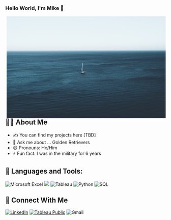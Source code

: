 ### Hello World, I'm Mike  👋

 <img align="right" alt="JPG" src="https://github.com/mikecurran09/mikecurran09/blob/main/code_short.jpg?raw=true" width="500" height="320" />

## 🙋‍♂️ About Me
- ✍ You can find my projects here [TBD]
- 💬 Ask me about ... Golden Retrievers
- 😄 Pronouns: He/Him
- ⚡ Fun fact: I was in the military for 6 years

## 🤖 Languages and Tools:
![Microsoft Excel](https://img.shields.io/badge/Microsoft_Excel-217346?style=for-the-badge&logo=microsoft-excel&logoColor=white) 
<img src="https://img.shields.io/badge/postgres-%23316192.svg?style=for-the-badge&logo=postgresql&logoColor=white">
![Tableau](https://img.shields.io/badge/Tableau-E97627?style=for-the-badge&logo=Tableau&logoColor=white) 
![Python](https://img.shields.io/badge/python-3670A0?style=for-the-badge&logo=python&logoColor=ffdd54)
![SQL](https://img.shields.io/badge/SQL-217346?style=for-the-badge&logo=microsoft-sql&logoColor=white) 

## 🤝 Connect With Me
[![LinkedIn](https://img.shields.io/badge/linkedin-%230077B5.svg?style=for-the-badge&logo=linkedin&logoColor=white)](https://www.linkedin.com/in/miketcurran/)
[![Tableau Public](https://img.shields.io/badge/Tableau_Public-%232C2D72.svg?style=for-the-badge&logo=Tableau&&logoColor=white)](https://public.tableau.com/app/profile/michael.c.4963) 
![Gmail](https://img.shields.io/badge/mikecurran09@gmail.com-D14836?style=for-the-badge&logo=gmail&logoColor=white)
